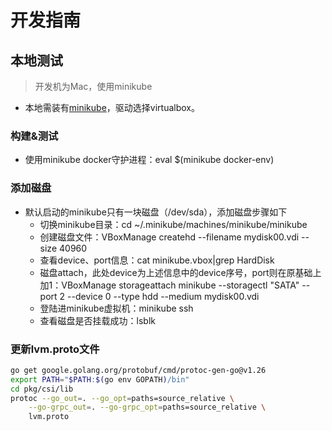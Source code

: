# 开发指南

## 本地测试

> 开发机为Mac，使用minikube

- 本地需装有[minikube](https://kubernetes.io/docs/tasks/tools/install-minikube/)，驱动选择virtualbox。

### 构建&测试

- 使用minikube docker守护进程：eval $(minikube docker-env)

### 添加磁盘

- 默认启动的minikube只有一块磁盘（/dev/sda），添加磁盘步骤如下
  - 切换minikube目录：cd ~/.minikube/machines/minikube/minikube
  - 创建磁盘文件：VBoxManage createhd --filename mydisk00.vdi --size 40960
  - 查看device、port信息：cat minikube.vbox|grep HardDisk
  - 磁盘attach，此处device为上述信息中的device序号，port则在原基础上加1：VBoxManage storageattach minikube --storagectl "SATA" --port 2 --device 0 --type hdd --medium mydisk00.vdi
  - 登陆进minikube虚拟机：minikube ssh
  - 查看磁盘是否挂载成功：lsblk

### 更新lvm.proto文件

```bash
go get google.golang.org/protobuf/cmd/protoc-gen-go@v1.26
export PATH="$PATH:$(go env GOPATH)/bin"
cd pkg/csi/lib
protoc --go_out=. --go_opt=paths=source_relative \
    --go-grpc_out=. --go-grpc_opt=paths=source_relative \
    lvm.proto
```